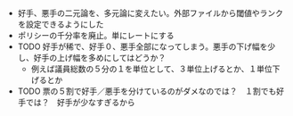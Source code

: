 * 好手、悪手の二元論を、多元論に変えたい。外部ファイルから閾値やランクを設定できるようにした
* ポリシーの千分率を廃止。単にレートにする
* TODO 好手が稀で、好手０、悪手全部になってしまう。悪手の下げ幅を少し、好手の上げ幅を多めにしてはどうか？
  * 例えば議員総数の５分の１を単位として、３単位上げるとか、１単位下げるとか
* TODO 票の５割で好手／悪手を分けているのがダメなのでは？　１割でも好手では？　好手が少なすぎるから
